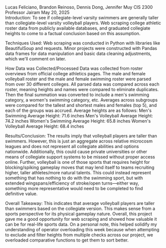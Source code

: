 Lucas Feliciano, Brandon Reinoso, Dennis Dong, Jennifer Muy
CIS 2300
Professor Jairam
May 20, 2025	
Introduction: To see if collegiate-level varsity swimmers are generally taller than collegiate-level varsity volleyball players. Web scraping college athletic roster data from publicly available databases, and graduated collegiate heights to come to a factual conclusion based on this assumption.

Techniques Used: Web scraping was conducted in Python with libraries like BeautifulSoup and requests. Minor projects were constructed with Pandas data frames for data manipulation and basic data cleaning adjustments, which we'll comment on later.

How Data was Collected/Processed Data was collected from roster overviews from official college athletics pages. The male and female volleyball roster and the male and female swimming roster were parsed from over 30 different colleges. All parsed data was compared across each roster, meaning heights and names were compared to eliminate duplicates. Then the final summation was converted to include a men's swimming category, a women's swimming category, etc. Averages across subgroups were compared for the tallest and shortest males and females (top 5), and each of the groups was accrued.
Average heights are as follows:
Men's Swimming Average Height: 71.6 inches
Men's Volleyball Average Height: 74.2 inches
Women's Swimming Average Height: 65.8 inches
Women's Volleyball Average Height: 68.4 inches


Results/Conclusion: The results imply that volleyball players are taller than swimmers. However, this is just an aggregate across relative microcosm leagues and does not represent all collegiate abilities and options nationwide. Additionally, this could cause private universities or other means of collegiate support systems to be missed without proper access online. Further, volleyball is one of those sports that requires height for blocking/spiking gameplay moves that may lend itself to teams recruiting higher, taller athletes/more natural talents. This could instead represent something that has nothing to do with the swimming sport, but with extended wingspans/efficiency of stroke/open turns—either way, something more representative would need to be completed to find definitive value.

Overall Takeaway: This indicates that average volleyball players are taller than swimmers based on the collegiate version. This makes sense from a sports perspective for its physical gameplay nature. Overall, this project gave me a good opportunity for web scraping and showed how valuable it can be for real-life sports data. On a personal note, this helped solidify my understanding of operator overloading this week because when attempting to exclude and filter heights from multiple checks across our project, we overloaded comparative functions to get them to sort better.
